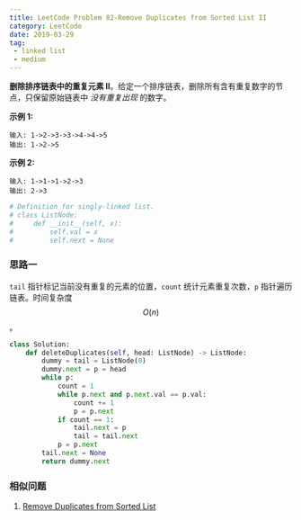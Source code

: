 ```yaml
---
title: LeetCode Problem 82-Remove Duplicates from Sorted List II
category: LeetCode
date: 2019-03-29
tag:
 - linked list
 - medium
---
```


**删除排序链表中的重复元素 II**。给定一个排序链表，删除所有含有重复数字的节点，只保留原始链表中 *没有重复出现* 的数字。

<!-- more -->

**示例 1:**

```
输入: 1->2->3->3->4->4->5
输出: 1->2->5
```

**示例 2:**

```
输入: 1->1->1->2->3
输出: 2->3
```

```python
# Definition for singly-linked list.
# class ListNode:
#     def __init__(self, x):
#         self.val = x
#         self.next = None
```

### 思路一

`tail` 指针标记当前没有重复的元素的位置，`count` 统计元素重复次数，`p` 指针遍历链表。时间复杂度 $$O(n)$$。

```python
class Solution:
    def deleteDuplicates(self, head: ListNode) -> ListNode:
        dummy = tail = ListNode(0)
        dummy.next = p = head
        while p:
            count = 1
            while p.next and p.next.val == p.val:
                count += 1
                p = p.next
            if count == 1:
                tail.next = p
                tail = tail.next
            p = p.next
        tail.next = None
        return dummy.next
```

### 相似问题

1. [Remove Duplicates from Sorted List](https://leetcode.com/problems/remove-duplicates-from-sorted-list/)